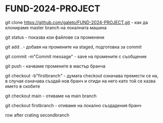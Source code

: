 # FUND-2024-PROJECT
git clone https://github.com/galeto/FUND-2024-PROJECT.git - как да клонираме master branch на локалната машина

git status - показва кои файлове са променени

git add . - добавя на промените на staged, подготовка за commit

git commit -m"Commit message" - save на промените с съобщение

git push  -  качваме промените в мастър бранча

git checkout -b"firstbranch" - думата checkout означава премести се на, в случая означава създай нов бранч и отиди на него като той се казва името в скобитe


git checkout main  - отиваме на main branch

git checkout firstbranch - отиваме на локално създадения бранч

row after crating secondbranch


